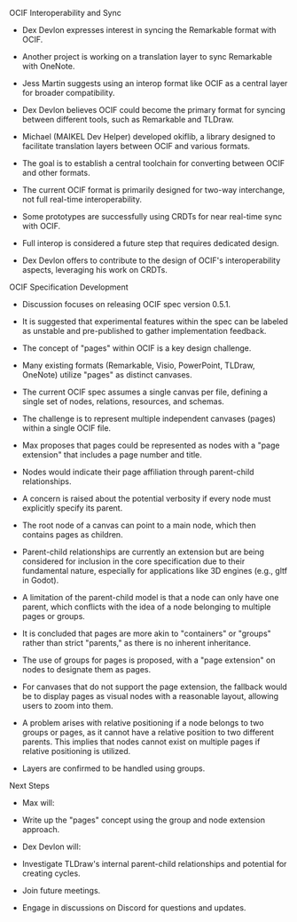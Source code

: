 OCIF Interoperability and Sync
- Dex Devlon expresses interest in syncing the Remarkable format with OCIF.
- Another project is working on a translation layer to sync Remarkable with OneNote.
- Jess Martin suggests using an interop format like OCIF as a central layer for broader compatibility.
- Dex Devlon believes OCIF could become the primary format for syncing between different tools, such as Remarkable and TLDraw.


- Michael (MAIKEL Dev Helper) developed okiflib, a library designed to facilitate translation layers between OCIF and various formats.
- The goal is to establish a central toolchain for converting between OCIF and other formats.


- The current OCIF format is primarily designed for two-way interchange, not full real-time interoperability.
- Some prototypes are successfully using CRDTs for near real-time sync with OCIF.
- Full interop is considered a future step that requires dedicated design.
- Dex Devlon offers to contribute to the design of OCIF's interoperability aspects, leveraging his work on CRDTs.



OCIF Specification Development
- Discussion focuses on releasing OCIF spec version 0.5.1.
- It is suggested that experimental features within the spec can be labeled as unstable and pre-published to gather implementation feedback.


- The concept of "pages" within OCIF is a key design challenge.
- Many existing formats (Remarkable, Visio, PowerPoint, TLDraw, OneNote) utilize "pages" as distinct canvases.
- The current OCIF spec assumes a single canvas per file, defining a single set of nodes, relations, resources, and schemas.
- The challenge is to represent multiple independent canvases (pages) within a single OCIF file.
- Max proposes that pages could be represented as nodes with a "page extension" that includes a page number and title.
- Nodes would indicate their page affiliation through parent-child relationships.
- A concern is raised about the potential verbosity if every node must explicitly specify its parent.
- The root node of a canvas can point to a main node, which then contains pages as children.
- Parent-child relationships are currently an extension but are being considered for inclusion in the core specification due to their fundamental nature, especially for applications like 3D engines (e.g., gltf in Godot).
- A limitation of the parent-child model is that a node can only have one parent, which conflicts with the idea of a node belonging to multiple pages or groups.
- It is concluded that pages are more akin to "containers" or "groups" rather than strict "parents," as there is no inherent inheritance.
- The use of groups for pages is proposed, with a "page extension" on nodes to designate them as pages.
- For canvases that do not support the page extension, the fallback would be to display pages as visual nodes with a reasonable layout, allowing users to zoom into them.
- A problem arises with relative positioning if a node belongs to two groups or pages, as it cannot have a relative position to two different parents. This implies that nodes cannot exist on multiple pages if relative positioning is utilized.
- Layers are confirmed to be handled using groups.



Next Steps
- Max will:
-  Write up the "pages" concept using the group and node extension approach.


- Dex Devlon will:
-  Investigate TLDraw's internal parent-child relationships and potential for creating cycles.
-  Join future meetings.
-  Engage in discussions on Discord for questions and updates.
